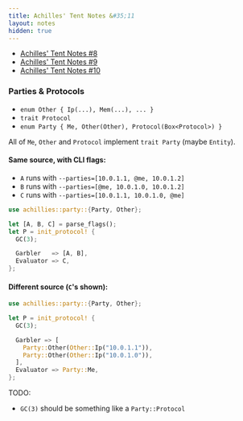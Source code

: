 ```yaml
---
title: Achilles' Tent Notes &#35;11
layout: notes
hidden: true
---
```


- [Achilles' Tent Notes &#35;8](/research/2019-10-13-achilles-8)
- [Achilles' Tent Notes &#35;9](/research/2019-10-15-achilles-9)
- [Achilles' Tent Notes &#35;10](/research/2019-10-28-achilles-10)

### Parties & Protocols

- `enum Other { Ip(...), Mem(...), ... }`
- `trait Protocol`
- `enum Party { Me, Other(Other), Protocol(Box<Protocol>) }`

All of `Me`, `Other` and `Protocol` implement `trait Party` (maybe `Entity`).

#### Same source, with CLI flags:

- `A` runs with `--parties=[10.0.1.1, @me, 10.0.1.2]`
- `B` runs with `--parties=[@me, 10.0.1.0, 10.0.1.2]`
- `C` runs with `--parties=[10.0.1.1, 10.0.1.0, @me]`

```rust
use achillies::party::{Party, Other};

let [A, B, C] = parse_flags();
let P = init_protocol! {
  GC(3);

  Garbler   => [A, B],
  Evaluator => C,
};
```

#### Different source (`C`'s shown):

```rust
use achillies::party::{Party, Other};

let P = init_protocol! {
  GC(3);

  Garbler => [
    Party::Other(Other::Ip("10.0.1.1")),
    Party::Other(Other::Ip("10.0.1.0")),
  ],
  Evaluator => Party::Me,
};
```

TODO:

- `GC(3)` should be something like a `Party::Protocol`
